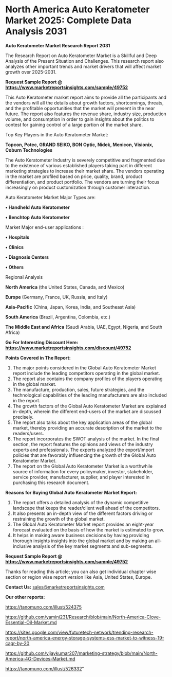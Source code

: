 # North America Auto Keratometer Market 2025: Complete Data Analysis 2031

<strong>Auto Keratometer Market Research Report 2031</strong>

The Research Report on Auto Keratometer Market is a Skillful and Deep Analysis of the Present Situation and Challenges. This research report also analyzes other important trends and market drivers that will affect market growth over 2025-2031.

<strong>Request Sample Report @ <a href=https://www.marketreportsinsights.com/sample/49752>https://www.marketreportsinsights.com/sample/49752</a></strong>

This Auto Keratometer market report aims to provide all the participants and the vendors will all the details about growth factors, shortcomings, threats, and the profitable opportunities that the market will present in the near future. The report also features the revenue share, industry size, production volume, and consumption in order to gain insights about the politics to contest for gaining control of a large portion of the market share.

Top Key Players in the Auto Keratometer Market:

<strong>Topcon, Potec, GRAND SEIKO, BON Optic, Nidek, Menicon, Visionix, Coburn Technologies</strong>

The Auto Keratometer Industry is severely competitive and fragmented due to the existence of various established players taking part in different marketing strategies to increase their market share. The vendors operating in the market are profiled based on price, quality, brand, product differentiation, and product portfolio. The vendors are turning their focus increasingly on product customization through customer interaction.

Auto Keratometer Market Major Types are:

<strong>•  Handheld Auto Keratometer

•  Benchtop Auto Keratometer</strong>

Market Major end-user applications :

<strong>•  Hospitals

•  Clinics

•  Diagnosis Centers

•  Others</strong>

Regional Analysis

</u><strong><b>North America</b></strong> (the United States, Canada, and Mexico)

<strong><b>Europe </b></strong>(Germany, France, UK, Russia, and Italy)

<strong><b>Asia-Pacific</b></strong> (China, Japan, Korea, India, and Southeast Asia)

<strong><b>South America</b></strong> (Brazil, Argentina, Colombia, etc.)

<strong><b>The Middle East and Africa</b></strong> (Saudi Arabia, UAE, Egypt, Nigeria, and South Africa)

<strong>Go For Interesting Discount Here: <a href=https://www.marketreportsinsights.com/discount/49752>https://www.marketreportsinsights.com/discount/49752</a></strong>

<strong>Points Covered in The Report:</strong>
<ol>
  <li>The major points considered in the Global Auto Keratometer Market report include the leading competitors operating in the global market.</li>
  <li>The report also contains the company profiles of the players operating in the global market.</li>
  <li>The manufacture, production, sales, future strategies, and the technological capabilities of the leading manufacturers are also included in the report.</li>
  <li>The growth factors of the Global Auto Keratometer Market are explained in-depth, wherein the different end-users of the market are discussed precisely.</li>
  <li>The report also talks about the key application areas of the global market, thereby providing an accurate description of the market to the readers/users.</li>
  <li>The report incorporates the SWOT analysis of the market. In the final section, the report features the opinions and views of the industry experts and professionals. The experts analyzed the export/import policies that are favorably influencing the growth of the Global Auto Keratometer Market.</li>
  <li>The report on the Global Auto Keratometer Market is a worthwhile source of information for every policymaker, investor, stakeholder, service provider, manufacturer, supplier, and player interested in purchasing this research document.</li>
</ol>
<strong>Reasons for Buying Global Auto Keratometer Market Report:</strong>

<ol>
  <li>The report offers a detailed analysis of the dynamic competitive landscape that keeps the reader/client well ahead of the competitors.</li>
  <li>It also presents an in-depth view of the different factors driving or restraining the growth of the global market.</li>
  <li>The Global Auto Keratometer Market report provides an eight-year forecast evaluated on the basis of how the market is estimated to grow.</li>
  <li>It helps in making aware business decisions by having providing thorough insights insights into the global market and by making an all-inclusive analysis of the key market segments and sub-segments.</li>
</ol>
<strong>Request Sample Report @ <a href=https://www.marketreportsinsights.com/sample/49752>https://www.marketreportsinsights.com/sample/49752</a></strong>


Thanks for reading this article; you can also get individual chapter wise section or region wise report version like Asia, United States, Europe.

<strong>Contact Us:</strong>
sales@marketreportsinsights.com

<strong>Our other reports:</strong>

<a href=https://tanomuno.com/illust/524375>https://tanomuno.com/illust/524375</a>

<a href=https://github.com/yamini231/Research/blob/main/North-America-Clove-Essential-Oil-Market.md>https://github.com/yamini231/Research/blob/main/North-America-Clove-Essential-Oil-Market.md</a>

<a href=https://sites.google.com/view/futuretech-network/trending-research-report/north-america-energy-storage-systems-ess-market-to-witness-19-cagr-by-20>https://sites.google.com/view/futuretech-network/trending-research-report/north-america-energy-storage-systems-ess-market-to-witness-19-cagr-by-20</a>

<a href=https://github.com/vijaykumar207/marketing-strategy/blob/main/North-America-4G-Devices-Market.md>https://github.com/vijaykumar207/marketing-strategy/blob/main/North-America-4G-Devices-Market.md</a>

<a href=https://tanomuno.com/illust/526332>https://tanomuno.com/illust/526332</a>"
